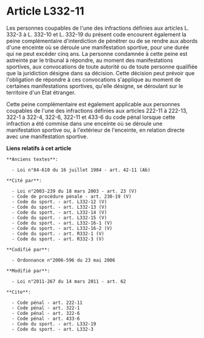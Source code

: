 # Article L332-11

Les personnes coupables de l'une des infractions définies aux articles L. 332-3 à L. 332-10 et L. 332-19 du présent code
encourent également la peine complémentaire d'interdiction de pénétrer ou de se rendre aux abords d'une enceinte où se
déroule une manifestation sportive, pour une durée qui ne peut excéder cinq ans. La personne condamnée à cette peine est
astreinte par le tribunal à répondre, au moment des manifestations sportives, aux convocations de toute autorité ou de toute
personne qualifiée que la juridiction désigne dans sa décision. Cette décision peut prévoir que l'obligation de répondre à
ces convocations s'applique au moment de certaines manifestations sportives, qu'elle désigne, se déroulant sur le territoire
d'un Etat étranger. 

Cette peine complémentaire est également applicable aux personnes coupables de l'une des infractions définies aux articles
222-11 à 222-13, 322-1 à 322-4, 
322-6, 322-11 et 433-6 du code pénal lorsque cette infraction a été commise dans une enceinte où se déroule une manifestation
sportive ou, à l'extérieur de l'enceinte, en relation directe avec une manifestation sportive.

**Liens relatifs à cet article**

	**Anciens textes**:

	  - Loi n°84-610 du 16 juillet 1984 - art. 42-11 (Ab)

	**Cité par**:

	  - Loi n°2003-239 du 18 mars 2003 - art. 23 (V)
	  - Code de procédure pénale - art. 230-19 (V)
	  - Code du sport. - art. L332-12 (V)
	  - Code du sport. - art. L332-13 (V)
	  - Code du sport. - art. L332-14 (V)
	  - Code du sport. - art. L332-15 (V)
	  - Code du sport. - art. L332-16-1 (V)
	  - Code du sport. - art. L332-16-2 (V)
	  - Code du sport. - art. R332-1 (V)
	  - Code du sport. - art. R332-3 (V)

	**Codifié par**:

	  - Ordonnance n°2006-596 du 23 mai 2006

	**Modifié par**:

	  - Loi n°2011-267 du 14 mars 2011 - art. 62

	**Cite**:

	  - Code pénal - art. 222-11
	  - Code pénal - art. 322-1
	  - Code pénal - art. 322-6
	  - Code pénal - art. 433-6
	  - Code du sport. - art. L332-19
	  - Code du sport. - art. L332-3
